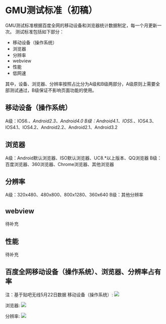 # GMU测试标准（初稿）

GMU测试标准根据百度全网的移动设备和浏览器统计数据制定，每一个月更新一次。
测试标准包括如下部分：
* 移动设备（操作系统）
* 浏览器
* 分辨率
* webview
* 性能
* 低网速

其中，设备、浏览器、分辨率按照占比分为A级和B级两部分，A级原则上需要全部测试通过，B级保证不影响页面功能的使用。

## 移动设备（操作系统）
A级：IOS6.*、Android2.3、Android4.0
B级：Android4.1、IOS5.*、IOS4.3、IOS4.1、IOS4.2、Android2.2、Android2.1、Android3.2

## 浏览器
A级：Android默认浏览器、ISO默认浏览器、UC8.*以上版本、QQ浏览器
B级：百度浏览器、360浏览器、Chrome浏览器、其他浏览器

## 分辨率
A级：320x480、480x800、800x1280、360x640
B级：其他分辨率

## webview
待补充


## 性能
待补充

## 百度全网移动设备（操作系统）、浏览器、分辨率占有率
注：基于贴吧无线5月22日数据
移动设备（操作系统）:
![](http://ww3.sinaimg.cn/large/4477b211jw1e4xf1bkihqj20k50f675m.jpg)

浏览器:
![](http://ww4.sinaimg.cn/large/4477b211jw1e4xf3rwgz7j20kc0gwgnf.jpg)

分辨率:
![](http://ww2.sinaimg.cn/large/4477b211jw1e4xf3na1grj20k40bcgmm.jpg)